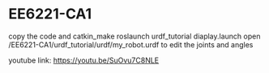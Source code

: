 # EE6221-CA1
copy the code and catkin_make
roslaunch urdf_tutorial diaplay.launch
open /EE6221-CA1/urdf_tutorial/urdf/my_robot.urdf to edit the joints and angles

youtube link:  https://youtu.be/SuOvu7C8NLE
